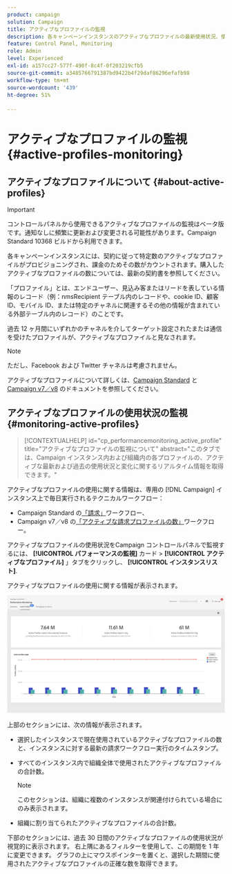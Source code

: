 ```yaml
---
product: campaign
solution: Campaign
title: アクティブなプロファイルの監視
description: 各キャンペーンインスタンスのアクティブなプロファイルの最新使用状況、使用履歴および変化に関するリアルタイム情報を取得する方法を説明します。
feature: Control Panel, Monitoring
role: Admin
level: Experienced
exl-id: a157cc27-577f-490f-8c4f-0f203219cfb5
source-git-commit: a3485766791387bd9422b4f29daf86296efafb98
workflow-type: tm+mt
source-wordcount: '439'
ht-degree: 51%

---
```


# アクティブなプロファイルの監視 {#active-profiles-monitoring}

## アクティブなプロファイルについて {#about-active-profiles}

>[!IMPORTANT]
>
>コントロールパネルから使用できるアクティブなプロファイルの監視はベータ版です。通知なしに頻繁に更新および変更される可能性があります。Campaign Standard 10368 ビルドから利用できます。

各キャンペーンインスタンスには、契約に従って特定数のアクティブなプロファイルがプロビジョニングされ、課金のためその数がカウントされます。購入したアクティブなプロファイルの数については、最新の契約書を参照してください。

「プロファイル」とは、エンドユーザー、見込み客またはリードを表している情報のレコード（例：nmsRecipient テーブル内のレコードや、cookie ID、顧客 ID、モバイル ID、または特定のチャネルに関連するその他の情報が含まれている外部テーブル内のレコード）のことです。

過去 12 ヶ月間にいずれかのチャネルを介してターゲット設定されたまたは通信を受けたプロファイルが、アクティブなプロファイルと見なされます。

>[!NOTE]
>
>ただし、Facebook および Twitter チャネルは考慮されません。

アクティブなプロファイルについて詳しくは、[Campaign Standard](https://experienceleague.adobe.com/docs/campaign-standard/using/profiles-and-audiences/managing-profiles/active-profiles.html?lang=ja) と [Campaign v7／v8](https://experienceleague.adobe.com/docs/campaign-classic/using/getting-started/profile-management/about-profiles.html?lang=ja#active-profiles) のドキュメントを参照してください。

## アクティブなプロファイルの使用状況の監視 {#monitoring-active-profiles}

>[!CONTEXTUALHELP]
>id="cp_performancemonitoring_active_profile"
>title="アクティブなプロファイルの監視について"
>abstract="このタブでは、Campaign インスタンス内および組織内の各プロファイルの、アクティブな最新および過去の使用状況と変化に関するリアルタイム情報を取得できます。"

アクティブなプロファイルの使用に関する情報は、専用の [!DNL Campaign] インスタンス上で毎日実行されるテクニカルワークフロー：
* Campaign Standard の[「請求」](https://experienceleague.adobe.com/docs/campaign-standard/using/administrating/application-settings/technical-workflows.html?lang=ja)ワークフロー、
* Campaign v7／v8 の[「アクティブな請求プロファイルの数」](https://experienceleague.adobe.com/docs/campaign-classic/using/automating-with-workflows/advanced-management/about-technical-workflows.html?lang=ja)ワークフロー。


アクティブなプロファイルの使用状況をCampaign コントロールパネルで監視するには、 **[!UICONTROL パフォーマンスの監視]** カード > **[!UICONTROL アクティブなプロファイル]** 」タブをクリックし、 **[!UICONTROL インスタンスリスト]**.

アクティブなプロファイルの使用に関する情報が表示されます。

![](assets/active-profiles-graph.png)

上部のセクションには、次の情報が表示されます。

* 選択したインスタンスで現在使用されているアクティブなプロファイルの数と、インスタンスに対する最新の請求ワークフロー実行のタイムスタンプ。

* すべてのインスタンス内で組織全体で使用されたアクティブなプロファイルの合計数。

  >[!NOTE]
  >
  >このセクションは、組織に複数のインスタンスが関連付けられている場合にのみ表示されます。

* 組織に割り当てられたアクティブなプロファイルの合計数。

下部のセクションには、過去 30 日間のアクティブなプロファイルの使用状況が視覚的に表示されます。 右上隅にあるフィルターを使用して、この期間を 1 年に変更できます。 グラフの上にマウスポインターを置くと、選択した期間に使用されたアクティブなプロファイルの正確な数を取得できます。
